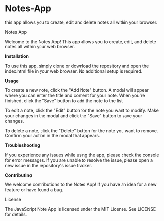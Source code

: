 # Notes-App
this app allows you to create, edit and delete notes all within your browser. 

Notes App

Welcome to the Notes App! This app allows you to create, edit, and delete notes all within your web browser.

**Installation**

To use this app, simply clone or download the repository and open the index.html file in your web browser. No additional setup is required.

**Usage**

To create a new note, click the "Add Note" button. A modal will appear where you can enter the title and content for your note. When you're finished, click the "Save" button to add the note to the list.

To edit a note, click the "Edit" button for the note you want to modify. Make your changes in the modal and click the "Save" button to save your changes.

To delete a note, click the "Delete" button for the note you want to remove. Confirm your action in the modal that appears.

**Troubleshooting**

If you experience any issues while using the app, please check the console for error messages. If you are unable to resolve the issue, please open a new issue in the repository's issue tracker.

**Contributing**

We welcome contributions to the Notes App! If you have an idea for a new feature or have found a bug.


License

The JavaScript Note App is licensed under the MIT License. See LICENSE for details.
